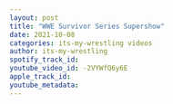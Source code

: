```yaml
---
layout: post
title: "WWE Survivor Series Supershow"
date: 2021-10-08
categories: its-my-wrestling videos
author: its-my-wrestling
spotify_track_id: 
youtube_video_id: -2VYWfQ6y6E
apple_track_id: 
youtube_metadata: 
---
```

